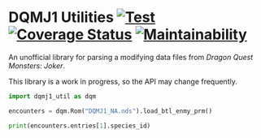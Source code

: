 # DQMJ1 Utilities [![Test](https://github.com/ExcaliburZero/dqmj1_util/actions/workflows/test.yml/badge.svg)](https://github.com/ExcaliburZero/dqmj1_util/actions/workflows/test.yml) [![Coverage Status](https://coveralls.io/repos/github/ExcaliburZero/dqmj1_util/badge.svg?branch=main)](https://coveralls.io/github/ExcaliburZero/dqmj1_util?branch=main) [![Maintainability](https://qlty.sh/badges/e7b9e8a5-bfb0-4e03-bd74-7ab53fffdfb8/maintainability.svg)](https://qlty.sh/gh/ExcaliburZero/projects/dqmj1_util)
An unofficial library for parsing a modifying data files from *Dragon Quest Monsters: Joker*.

This library is a work in progress, so the API may change frequently.

```python
import dqmj1_util as dqm

encounters = dqm.Rom("DQMJ1_NA.nds").load_btl_enmy_prm()

print(encounters.entries[1].species_id)
```